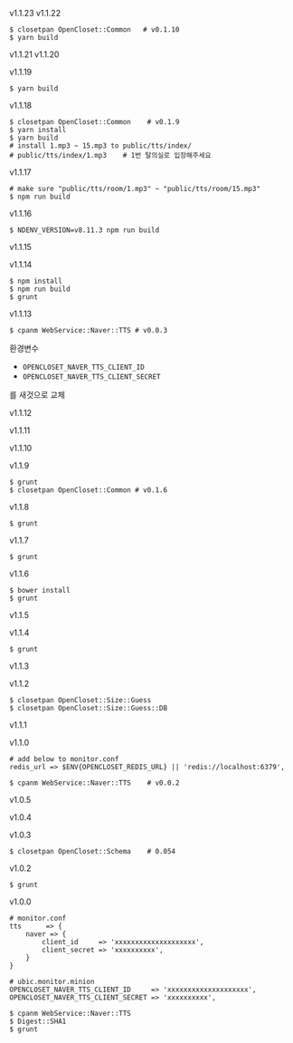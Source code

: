 v1.1.23
v1.1.22

    $ closetpan OpenCloset::Common   # v0.1.10
    $ yarn build

v1.1.21
v1.1.20

v1.1.19

    $ yarn build

v1.1.18

    $ closetpan OpenCloset::Common    # v0.1.9
    $ yarn install
    $ yarn build
    # install 1.mp3 ~ 15.mp3 to public/tts/index/
    # public/tts/index/1.mp3    # 1번 탈의실로 입장해주세요

v1.1.17

    # make sure "public/tts/room/1.mp3" ~ "public/tts/room/15.mp3"
    $ npm run build

v1.1.16

    $ NDENV_VERSION=v8.11.3 npm run build

v1.1.15

v1.1.14

    $ npm install
    $ npm run build
    $ grunt

v1.1.13

    $ cpanm WebService::Naver::TTS # v0.0.3

환경변수

- `OPENCLOSET_NAVER_TTS_CLIENT_ID`
- `OPENCLOSET_NAVER_TTS_CLIENT_SECRET`

를 새것으로 교체

v1.1.12

v1.1.11

v1.1.10

v1.1.9

    $ grunt
    $ closetpan OpenCloset::Common # v0.1.6

v1.1.8

    $ grunt

v1.1.7

    $ grunt

v1.1.6

    $ bower install
    $ grunt

v1.1.5

v1.1.4

    $ grunt

v1.1.3

v1.1.2

    $ closetpan OpenCloset::Size::Guess
    $ closetpan OpenCloset::Size::Guess::DB

v1.1.1

v1.1.0

    # add below to monitor.conf
    redis_url => $ENV{OPENCLOSET_REDIS_URL} || 'redis://localhost:6379',

    $ cpanm WebService::Naver::TTS    # v0.0.2

v1.0.5

v1.0.4

v1.0.3

    $ closetpan OpenCloset::Schema    # 0.054

v1.0.2

    $ grunt

v1.0.0

    # monitor.conf
    tts      => {
        naver => {
            client_id     => 'xxxxxxxxxxxxxxxxxxxx',
            client_secret => 'xxxxxxxxxx',
        }
    }

    # ubic.monitor.minion
    OPENCLOSET_NAVER_TTS_CLIENT_ID     => 'xxxxxxxxxxxxxxxxxxxx',
    OPENCLOSET_NAVER_TTS_CLIENT_SECRET => 'xxxxxxxxxx',

    $ cpanm WebService::Naver::TTS
    $ Digest::SHA1
    $ grunt

